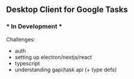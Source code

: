 ## Desktop Client for Google Tasks
### * In Development *

Challenges:
- auth
- setting up electron/nextjs/react
- typescript
- understanding gapi/task api (+ type defs)